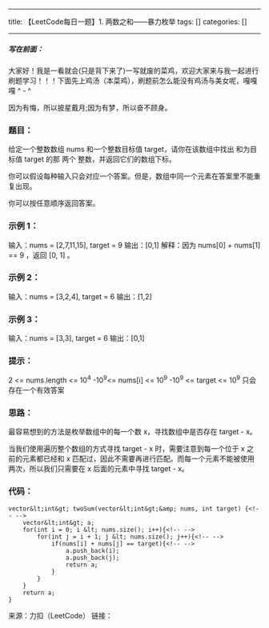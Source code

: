 
--- 
title:  【LeetCode每日一题】1. 两数之和——暴力枚举 
tags: []
categories: [] 

---
##### 写在前面：

大家好！我是一看就会(只是背下来了)一写就废的菜鸡，欢迎大家来与我一起进行刷题学习！！！下面先上鸡汤（本菜鸡），刷题前怎么能没有鸡汤与美女呢，嘎嘎嘎 ^ - ^

>  
 因为有悔，所以披星戴月;因为有梦，所以奋不顾身。 


### 题目：

给定一个整数数组 nums 和一个整数目标值 target，请你在该数组中找出 和为目标值 target 的那 两个 整数，并返回它们的数组下标。

你可以假设每种输入只会对应一个答案。但是，数组中同一个元素在答案里不能重复出现。

你可以按任意顺序返回答案。

### 示例 1：

>  
 输入：nums = [2,7,11,15], target = 9 输出：[0,1] 解释：因为 nums[0] + nums[1] == 9 ，返回 [0, 1] 。 


### 示例 2：

>  
 输入：nums = [3,2,4], target = 6 输出：[1,2] 


### 示例 3：

>  
 输入：nums = [3,3], target = 6 输出：[0,1] 


### 提示：

2 &lt;= nums.length &lt;= 10<sup>4</sup> -10<sup>9</sup>&lt;= nums[i] &lt;= 10<sup>9</sup> -10<sup>9</sup> &lt;= target &lt;= 10<sup>9</sup> 只会存在一个有效答案

### 思路：

最容易想到的方法是枚举数组中的每一个数 x，寻找数组中是否存在 target - x。

当我们使用遍历整个数组的方式寻找 target - x 时，需要注意到每一个位于 x 之前的元素都已经和 x 匹配过，因此不需要再进行匹配。而每一个元素不能被使用两次，所以我们只需要在 x 后面的元素中寻找 target - x。

### 代码：

```
vector&lt;int&gt; twoSum(vector&lt;int&gt;&amp; nums, int target) {<!-- -->
    vector&lt;int&gt; a;
    for(int i = 0; i &lt; nums.size(); i++){<!-- -->
        for(int j = i + 1; j &lt; nums.size(); j++){<!-- -->
            if(nums[i] + nums[j] == target){<!-- -->
                a.push_back(i);
                a.push_back(j);
                return a;
            }
        }
    }
    return a;
}

```

来源：力扣（LeetCode） 链接：
